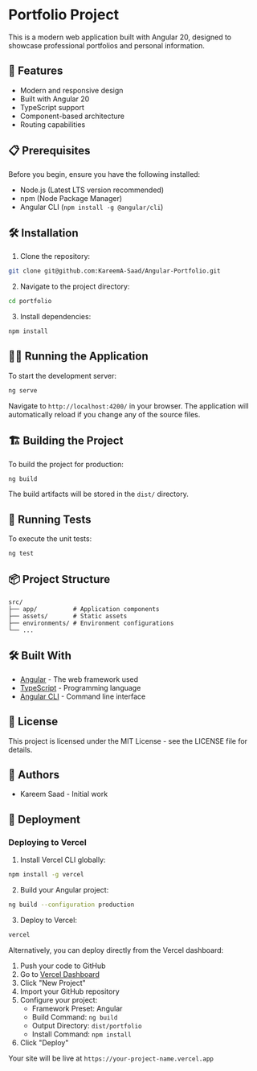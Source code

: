 # Portfolio Project

This is a modern web application built with Angular 20, designed to showcase professional portfolios and personal information.

## 🚀 Features

- Modern and responsive design
- Built with Angular 20
- TypeScript support
- Component-based architecture
- Routing capabilities

## 📋 Prerequisites

Before you begin, ensure you have the following installed:
- Node.js (Latest LTS version recommended)
- npm (Node Package Manager)
- Angular CLI (`npm install -g @angular/cli`)

## 🛠️ Installation

1. Clone the repository:
```bash
git clone git@github.com:KareemA-Saad/Angular-Portfolio.git
```

2. Navigate to the project directory:
```bash
cd portfolio
```

3. Install dependencies:
```bash
npm install
```

## 🏃‍♂️ Running the Application

To start the development server:

```bash
ng serve
```

Navigate to `http://localhost:4200/` in your browser. The application will automatically reload if you change any of the source files.

## 🏗️ Building the Project

To build the project for production:

```bash
ng build
```

The build artifacts will be stored in the `dist/` directory.

## 🧪 Running Tests

To execute the unit tests:

```bash
ng test
```

## 📦 Project Structure

```
src/
├── app/          # Application components
├── assets/       # Static assets
├── environments/ # Environment configurations
└── ...
```

## 🛠️ Built With

- [Angular](https://angular.io/) - The web framework used
- [TypeScript](https://www.typescriptlang.org/) - Programming language
- [Angular CLI](https://cli.angular.io/) - Command line interface

## 📝 License

This project is licensed under the MIT License - see the LICENSE file for details.

## 👥 Authors

- Kareem Saad - Initial work

## 🚀 Deployment

### Deploying to Vercel

1. Install Vercel CLI globally:
```bash
npm install -g vercel
```

2. Build your Angular project:
```bash
ng build --configuration production
```

3. Deploy to Vercel:
```bash
vercel
```

Alternatively, you can deploy directly from the Vercel dashboard:

1. Push your code to GitHub
2. Go to [Vercel Dashboard](https://vercel.com/dashboard)
3. Click "New Project"
4. Import your GitHub repository
5. Configure your project:
   - Framework Preset: Angular
   - Build Command: `ng build`
   - Output Directory: `dist/portfolio`
   - Install Command: `npm install`
6. Click "Deploy"

Your site will be live at `https://your-project-name.vercel.app`